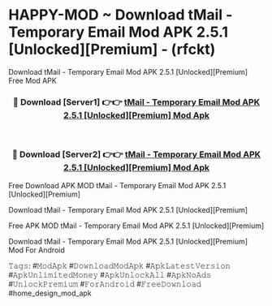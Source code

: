 # HAPPY-MOD ~ Download tMail - Temporary Email Mod APK 2.5.1 [Unlocked][Premium] - (rfckt)
Download tMail - Temporary Email Mod APK 2.5.1 [Unlocked][Premium] Free Mod APK

<div align="center">
<h3>🔴 Download [Server1] 👉👉 <a href="https://apk-comot.site?title=tMail_-_Temporary_Email_Mod_APK_2.5.1_[Unlocked][Premium]">tMail - Temporary Email Mod APK 2.5.1 [Unlocked][Premium] Mod Apk</a></h3><br>

<h3>🔴 Download [Server2] 👉👉 <a href="https://apk-comot.site?title=tMail_-_Temporary_Email_Mod_APK_2.5.1_[Unlocked][Premium]">tMail - Temporary Email Mod APK 2.5.1 [Unlocked][Premium] Mod Apk</a></h3>
</div>


Free Download APK MOD tMail - Temporary Email Mod APK 2.5.1 [Unlocked][Premium]

Download tMail - Temporary Email Mod APK 2.5.1 [Unlocked][Premium] 

Free APK MOD tMail - Temporary Email Mod APK 2.5.1 [Unlocked][Premium] 

Download tMail - Temporary Email Mod APK 2.5.1 [Unlocked][Premium] Mod For Android

𝚃𝚊𝚐𝚜: #𝙼𝚘𝚍𝙰𝚙𝚔 #𝙳𝚘𝚠𝚗𝚕𝚘𝚊𝚍𝙼𝚘𝚍𝙰𝚙𝚔 #𝙰𝚙𝚔𝙻𝚊𝚝𝚎𝚜𝚝𝚅𝚎𝚛𝚜𝚒𝚘𝚗 #𝙰𝚙𝚔𝚄𝚗𝚕𝚒𝚖𝚒𝚝𝚎𝚍𝙼𝚘𝚗𝚎𝚢 #𝙰𝚙𝚔𝚄𝚗𝚕𝚘𝚌𝚔𝙰𝚕𝚕 #𝙰𝚙𝚔𝙽𝚘𝙰𝚍𝚜 #𝚄𝚗𝚕𝚘𝚌𝚔𝙿𝚛𝚎𝚖𝚒𝚞𝚖 #𝙵𝚘𝚛𝙰𝚗𝚍𝚛𝚘𝚒𝚍 #𝙵𝚛𝚎𝚎𝙳𝚘𝚠𝚗𝚕𝚘𝚊𝚍 #home_design_mod_apk